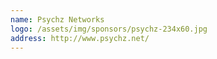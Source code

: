 ```yaml
--- 
name: Psychz Networks
logo: /assets/img/sponsors/psychz-234x60.jpg
address: http://www.psychz.net/
---
```



